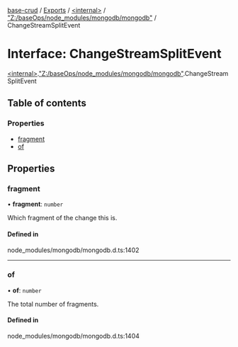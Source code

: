 [base-crud](../README.md) / [Exports](../modules.md) / [\<internal\>](../modules/internal_.md) / ["Z:/baseOps/node\_modules/mongodb/mongodb"](../modules/internal_._Z__baseOps_node_modules_mongodb_mongodb_.md) / ChangeStreamSplitEvent

# Interface: ChangeStreamSplitEvent

[\<internal\>](../modules/internal_.md).["Z:/baseOps/node\_modules/mongodb/mongodb"](../modules/internal_._Z__baseOps_node_modules_mongodb_mongodb_.md).ChangeStreamSplitEvent

## Table of contents

### Properties

- [fragment](internal_._Z__baseOps_node_modules_mongodb_mongodb_.ChangeStreamSplitEvent.md#fragment)
- [of](internal_._Z__baseOps_node_modules_mongodb_mongodb_.ChangeStreamSplitEvent.md#of)

## Properties

### fragment

• **fragment**: `number`

Which fragment of the change this is.

#### Defined in

node_modules/mongodb/mongodb.d.ts:1402

___

### of

• **of**: `number`

The total number of fragments.

#### Defined in

node_modules/mongodb/mongodb.d.ts:1404
